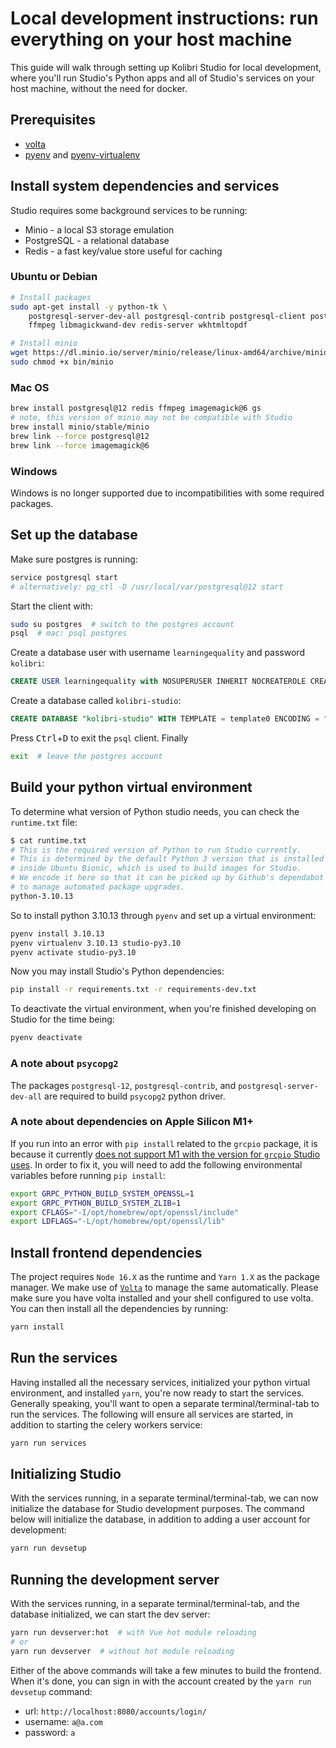 # Local development instructions: run everything on your host machine

This guide will walk through setting up Kolibri Studio for local development, where you'll run Studio's Python apps and all of Studio's services on your host machine, without the need for docker.

## Prerequisites
- [volta](https://docs.volta.sh/guide/getting-started)
- [pyenv](https://kolibri-dev.readthedocs.io/en/develop/howtos/installing_pyenv.html) and [pyenv-virtualenv](https://github.com/pyenv/pyenv-virtualenv#installation)

## Install system dependencies and services
Studio requires some background services to be running:

* Minio - a local S3 storage emulation
* PostgreSQL - a relational database
* Redis - a fast key/value store useful for caching

### Ubuntu or Debian
```bash
# Install packages
sudo apt-get install -y python-tk \
    postgresql-server-dev-all postgresql-contrib postgresql-client postgresql-12 \
    ffmpeg libmagickwand-dev redis-server wkhtmltopdf

# Install minio
wget https://dl.minio.io/server/minio/release/linux-amd64/archive/minio.RELEASE.2020-06-01T17-28-03Z -O bin/minio
sudo chmod +x bin/minio
```

### Mac OS
```bash
brew install postgresql@12 redis ffmpeg imagemagick@6 gs
# note, this version of minio may not be compatible with Studio
brew install minio/stable/minio
brew link --force postgresql@12
brew link --force imagemagick@6
```

### Windows

Windows is no longer supported due to incompatibilities with some required packages.

## Set up the database

Make sure postgres is running:

```bash
service postgresql start
# alternatively: pg_ctl -D /usr/local/var/postgresql@12 start
```

Start the client with:

```bash
sudo su postgres  # switch to the postgres account
psql  # mac: psql postgres
```

Create a database user with username `learningequality` and password `kolibri`:

```sql
CREATE USER learningequality with NOSUPERUSER INHERIT NOCREATEROLE CREATEDB LOGIN NOREPLICATION NOBYPASSRLS PASSWORD 'kolibri';
  ```

Create a database called `kolibri-studio`:

```sql
CREATE DATABASE "kolibri-studio" WITH TEMPLATE = template0 ENCODING = "UTF8" OWNER = "learningequality";
```

Press <kbd>Ctrl</kbd>+<kbd>D</kbd> to exit the `psql` client. Finally

```bash
exit  # leave the postgres account
```


## Build your python virtual environment
To determine what version of Python studio needs, you can check the `runtime.txt` file:
```bash
$ cat runtime.txt
# This is the required version of Python to run Studio currently.
# This is determined by the default Python 3 version that is installed
# inside Ubuntu Bionic, which is used to build images for Studio.
# We encode it here so that it can be picked up by Github's dependabot
# to manage automated package upgrades.
python-3.10.13
```
So to install python 3.10.13 through `pyenv` and set up a virtual environment:
```bash
pyenv install 3.10.13
pyenv virtualenv 3.10.13 studio-py3.10
pyenv activate studio-py3.10
```
Now you may install Studio's Python dependencies:
```bash
pip install -r requirements.txt -r requirements-dev.txt
```
To deactivate the virtual environment, when you're finished developing on Studio for the time being:
```bash
pyenv deactivate
```

### A note about `psycopg2`
The packages `postgresql-12`, `postgresql-contrib`, and `postgresql-server-dev-all` are required to build `psycopg2` python driver.

### A note about dependencies on Apple Silicon M1+
If you run into an error with `pip install` related to the `grcpio` package, it is because it currently [does not support M1 with the version for `grcpio` Studio uses](https://github.com/grpc/grpc/issues/25082). In order to fix it, you will need to add the following environmental variables before running `pip install`:
```bash
export GRPC_PYTHON_BUILD_SYSTEM_OPENSSL=1
export GRPC_PYTHON_BUILD_SYSTEM_ZLIB=1
export CFLAGS="-I/opt/homebrew/opt/openssl/include"
export LDFLAGS="-L/opt/homebrew/opt/openssl/lib"
```

## Install frontend dependencies
The project requires `Node 16.X` as the runtime and `Yarn 1.X` as the package manager. We make use of [`Volta`](https://docs.volta.sh/guide/getting-started) to manage the same automatically. Please make sure you have volta installed and your shell configured to use volta. You can then install all the dependencies by running:
```bash
yarn install
```


## Run the services

Having installed all the necessary services, initialized your python virtual environment, and installed `yarn`, you're now ready to start the services. Generally speaking, you'll want to open a separate terminal/terminal-tab to run the services. The following will ensure all services are started, in addition to starting the celery workers service:
```bash
yarn run services
```

## Initializing Studio
With the services running, in a separate terminal/terminal-tab, we can now initialize the database for Studio development purposes. The command below will initialize the database, in addition to adding a user account for development:
```bash
yarn run devsetup
```

## Running the development server
With the services running, in a separate terminal/terminal-tab, and the database initialized, we can start the dev server:
```bash
yarn run devserver:hot  # with Vue hot module reloading
# or
yarn run devserver  # without hot module reloading
```

Either of the above commands will take a few minutes to build the frontend. When it's done, you can sign in with the account created by the `yarn run devsetup` command:
- url: `http://localhost:8080/accounts/login/`
- username: `a@a.com`
- password: `a`
